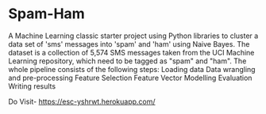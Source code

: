 # Spam-Ham
A Machine Learning classic starter project using Python libraries to cluster a data set of 'sms' messages into 'spam' and 'ham' using Naive Bayes.
The dataset is a collection of 5,574 SMS messages taken from the UCI Machine Learning repository, which need to be tagged as "spam" and "ham".
The whole pipeline consists of the following steps:
Loading data Data wrangling and pre-processing Feature Selection Feature Vector Modelling Evaluation Writing results


Do Visit- https://esc-yshrwt.herokuapp.com/
